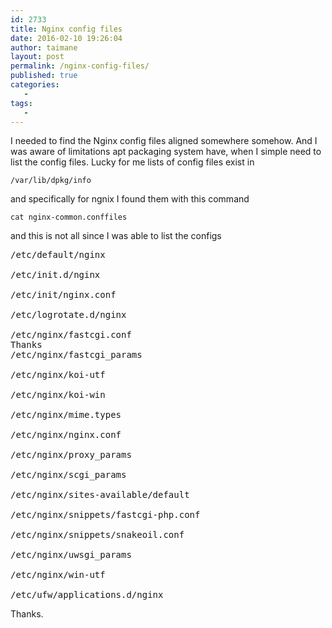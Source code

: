 ```yaml
---
id: 2733
title: Nginx config files
date: 2016-02-10 19:26:04
author: taimane
layout: post
permalink: /nginx-config-files/
published: true
categories:
   -
tags:
   -
---
```

I needed to find the Nginx config files aligned somewhere somehow. And I was aware of limitations apt packaging system have, when I simple need to list the config files. Lucky for me lists of config files exist in 



<code>/var/lib/dpkg/info</code>



and specifically for ngnix I found them with this command



<code>cat nginx-common.conffiles</code>



and this is not all since I was able to list the configs



<pre>/etc/default/nginx

/etc/init.d/nginx

/etc/init/nginx.conf

/etc/logrotate.d/nginx

/etc/nginx/fastcgi.conf
Thanks
/etc/nginx/fastcgi_params

/etc/nginx/koi-utf

/etc/nginx/koi-win

/etc/nginx/mime.types

/etc/nginx/nginx.conf

/etc/nginx/proxy_params

/etc/nginx/scgi_params

/etc/nginx/sites-available/default

/etc/nginx/snippets/fastcgi-php.conf

/etc/nginx/snippets/snakeoil.conf

/etc/nginx/uwsgi_params

/etc/nginx/win-utf

/etc/ufw/applications.d/nginx</pre>



Thanks.  

